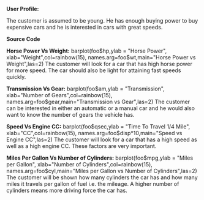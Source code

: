 **User Profile:**

The customer is assumed to be young. He has enough buying power to buy expensive cars and he is interested in cars with great speeds.



**Source Code**

**Horse Power Vs Weight:** 
barplot(foo$hp,ylab = "Horse Power", xlab="Weight",col=rainbow(15), names.arg=foo$wt,main="Horse Power vs Weight",las=2)
The customer will look for a car that has high horse power for more speed. The car should also be light for attaining fast speeds quickly.

**Transmission Vs Gear:**
barplot(foo$am,ylab = "Transmission", xlab="Number of Gears",col=rainbow(15), names.arg=foo$gear,main="Transmission vs Gear",las=2)
The customer can be interested in either an automatic or a manual car and he would also want to know the number of gears the vehicle has. 

**Speed Vs Engine CC:**
barplot(foo$qsec,ylab = "Time To Travel 1/4 Mile", xlab="CC",col=rainbow(15), names.arg=foo$disp*10,main="Speed vs Engine CC",las=2)
The customer will look for a car that has a high speed as well as a high engine CC. These factors are very important.

**Miles Per Gallon Vs Number of Cylinders:**
barplot(foo$mpg,ylab = "Miles per Gallon", xlab="Number of Cylinders",col=rainbow(15), names.arg=foo$cyl,main="Miles per Gallon vs Number of Cylinders",las=2)
The customer will be shown how many cylinders the car has and how many miles it travels per gallon of fuel i.e. the mileage. A higher number of cylinders means more driving force the car has.
